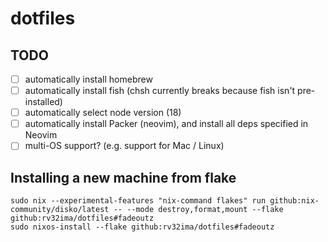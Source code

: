 # dotfiles
## TODO
- [ ] automatically install homebrew
- [ ] automatically install fish (chsh currently breaks because fish isn't pre-installed)
- [ ] automatically select node version (18)
- [ ] automatically install Packer (neovim), and install all deps specified in Neovim
- [ ] multi-OS support? (e.g. support for Mac / Linux)

## Installing a new machine from flake
```
sudo nix --experimental-features "nix-command flakes" run github:nix-community/disko/latest -- --mode destroy,format,mount --flake github:rv32ima/dotfiles#fadeoutz
sudo nixos-install --flake github:rv32ima/dotfiles#fadeoutz
```